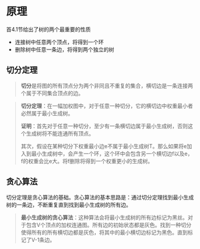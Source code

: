 # 原理

首4.1节给出了树的两个最重要的性质

- 连接树中任意两个顶点，将得到一个环
- 删除树中任意一条边，将得到两个独立的树

## 切分定理

> **切分**是将图的所有顶点分为两个非同且不重复的集合，横切边是一条连接两个属于不同集合顶点的边。

> **切分定理**：在一幅加权图中，对于任意一种切分，它的横切边中权重最小者必然属于最小生成树。
>
> **证明**：首先对于任意一种切分，至少有一条横切边属于最小生成树，否则这个生成树将不能连通所有顶点。
>
> 其次，假设在某种切分下权重最小边e不属于最小生成树T。那么如果将e加入到最小生成树中，会产生一个环，这个环中会包含另一个横切边f以及e，f的权重会比e大。将f删除将得到一个权重更小的生成树。

## 贪心算法

切分定理是贪心算法的基础。贪心算法的基本思路是：通过切分定理找到最小生成树的一条边，不断重复直到找到最小生成树的所有边。

> **最小生成树的贪心算法**：这种算法会将最小生成树的所有边标记为黑丝。对于包含V个顶点的加权连通图。所有边的初始状态都是灰色。找到一种切分使得所有的所有横切边都是灰色，将其中的最小横切边标记为黑色。直到标记了V-1条边。









